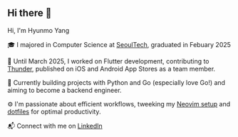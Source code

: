 ## Hi there 👋

Hi, I'm Hyunmo Yang

🎓 I majored in Computer Science at [SeoulTech](https://en.seoultech.ac.kr/), graduated in Febuary 2025

📱 Until March 2025, I worked on Flutter development, contributing to
[Thunder](https://apps.apple.com/us/app/thunder-%EC%8D%AC%EB%8D%94-%EB%88%88%EB%B0%94%EB%94%94-%EC%B8%A1%EC%A0%95-%EC%95%B1/id6741709470),
published on iOS and Android App Stores as a team member.

🐍 Currently building projects with Python and Go (especially love Go!) and
aiming to become a backend engineer.

⚙️ I'm passionate about efficient workflows, tweeking my
[Neovim setup](https://github.com/yanmoyy/nvim-config) and
[dotfiles](https://github.com/yanmoyy/dotfiles) for optimal productivity.

📬 Connect with me on [LinkedIn](https://www.linkedin.com/in/yanmoyy/)
